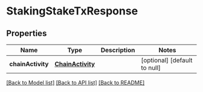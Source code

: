 # StakingStakeTxResponse
## Properties

| Name | Type | Description | Notes |
|------------ | ------------- | ------------- | -------------|
| **chainActivity** | [**ChainActivity**](ChainActivity.md) |  | [optional] [default to null] |

[[Back to Model list]](../README.md#documentation-for-models) [[Back to API list]](../README.md#documentation-for-api-endpoints) [[Back to README]](../README.md)

